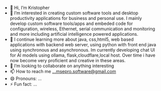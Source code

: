- 👋 Hi, I’m Kristopher
- 👀 I’m interested in creating custom software tools and desktop productivity applications for business and personal use. I mainly develop custom software tools/apps and embeded code for configuration, wireless, Ethernet, serial communication and monitoring and more including artificial intelligence powered applications.
- 🌱 I continue learning more about java, css,html5, web based applications with backend web server, using python with front end java using synchronous and asynchronous. Im currently developing chat UI for AI models using ollama, flask,cloudflare,local host. Over time i have now become very proficient and creative in these areas.
- 💞️ I’m looking to collaborate on anything interesting
- 📫 How to reach me ...msepro.software@gmail.com
- 😄 Pronouns: ...
- ⚡ Fun fact: ...

